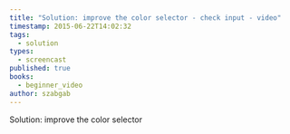 ```yaml
---
title: "Solution: improve the color selector - check input - video"
timestamp: 2015-06-22T14:02:32
tags:
  - solution
types:
  - screencast
published: true
books:
  - beginner_video
author: szabgab
---
```



Solution: improve the color selector


<slidecast file="beginner-perl/solution-improve-the-color-selector-check-input" youtube="LTUuNtntePI" />

